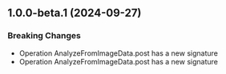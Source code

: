 ## 1.0.0-beta.1 (2024-09-27)
    
### Breaking Changes

  - Operation AnalyzeFromImageData.post has a new signature
  - Operation AnalyzeFromImageData.post has a new signature
    
